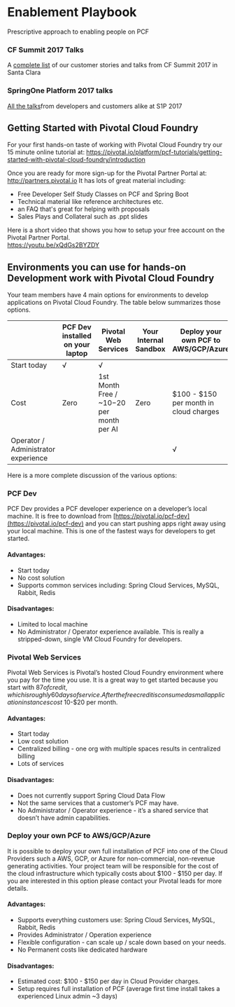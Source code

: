# Enablement Playbook
Prescriptive approach to enabling people on PCF


### CF Summit 2017 Talks
A [complete list](https://www.youtube.com/playlist?list=PLAdzTan_eSPRoRJGArqipaN_r5K74o31H) of our customer stories and talks from CF Summit 2017 in Santa Clara

### SpringOne Platform 2017 talks
[All the talks](https://www.youtube.com/playlist?list=PLAdzTan_eSPQ2uPeB0bByiIUMLVAhrPHL)from developers and customers alike at S1P 2017


## Getting Started with Pivotal Cloud Foundry
For your first hands-on taste of working with Pivotal Cloud Foundry try our 15 minute online tutorial at:
https://pivotal.io/platform/pcf-tutorials/getting-started-with-pivotal-cloud-foundry/introduction

Once you are ready for more sign-up for the Pivotal Partner Portal at: http://partners.pivotal.io
It has lots of great material including:
- Free Developer Self Study Classes on PCF and Spring Boot
- Technical material like reference architectures etc.
- an FAQ that's great for helping with proposals
- Sales Plays and Collateral such as .ppt slides

Here is a short video that shows you how to setup your free account on the Pivotal Partner Portal.  
https://youtu.be/xQdGs2BYZDY


## Environments you can use for hands-on Development work with Pivotal Cloud Foundry
Your team members have 4 main options for environments to develop applications on Pivotal Cloud Foundry.  The table below summarizes those options.

| |PCF Dev installed on your laptop| Pivotal Web Services | Your Internal Sandbox | Deploy your own PCF to AWS/GCP/Azure|
| --- | --- | --- |--- | --- |
| Start today | √ | √ | | |
| Cost | Zero | 1st Month Free / ~$10-$20 per month per AI| Zero | $100 - $150 per month in cloud charges |
| Operator / Administrator experience | | | | √ |

Here is a more complete discussion of the various options:
### PCF Dev
PCF Dev provides a PCF developer experience on a developer’s local machine.  It is free to download from [https://pivotal.io/pcf-dev](https://pivotal.io/pcf-dev) and you can start pushing apps right away using your local machine.
This is one of the fastest ways for developers to get started.
#### Advantages:
*	Start today
*	No cost solution
*	Supports common services including: Spring Cloud Services, MySQL, Rabbit, Redis
#### Disadvantages:
*	Limited to local machine
*	No Administrator / Operator experience available.  This is really a stripped-down, single VM Cloud Foundry for developers.


###  Pivotal Web Services
Pivotal Web Services is Pivotal’s hosted Cloud Foundry environment where you pay for the time you use.  It is a great way to get started because you start with $87 of credit, which is roughly 60 days of service.  After the free credit is consumed a small application instances cost ~$10-$20 per month.

#### Advantages:
*	Start today
*	Low cost solution
*	Centralized billing - one org with multiple spaces results in centralized billing
*	Lots of services
#### Disadvantages:
*	Does not currently support Spring Cloud Data Flow
*	Not the same services that a customer’s PCF may have.
*	No Administrator / Operator experience - it’s a shared service that doesn’t have admin capabilities.

### Deploy your own PCF to AWS/GCP/Azure
It is possible to deploy your own full installation of PCF into one of the Cloud Providers such a AWS, GCP, or Azure for non-commercial, non-revenue generating activities.  Your project team will be responsible for the cost of the cloud infrastructure which typically costs about $100 - $150 per day.  If you are interested in this option please contact your Pivotal leads for more details.
#### Advantages:

*	Supports everything customers use: Spring Cloud Services, MySQL, Rabbit, Redis
*	Provides Administrator / Operation experience
*	Flexible configuration - can scale up / scale down based on your needs.
*	No Permanent costs like dedicated hardware
#### Disadvantages:
*	Estimated cost:  $100 - $150 per day in Cloud Provider charges.
*  	Setup requires full installation of PCF (average first time install takes a experienced Linux admin ~3 days)
